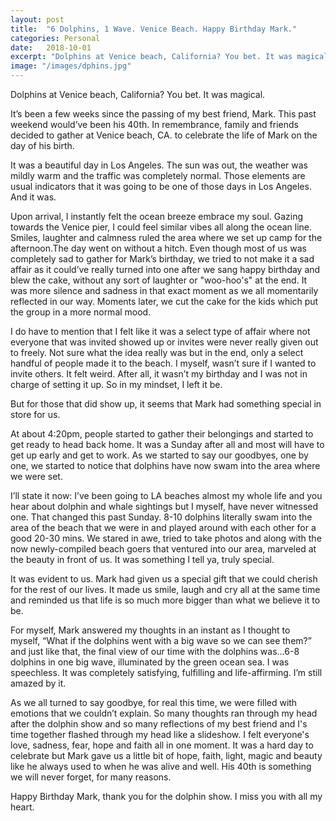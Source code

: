 ```yaml
---
layout: post
title:  "6 Dolphins, 1 Wave. Venice Beach. Happy Birthday Mark."
categories: Personal
date:   2018-10-01
excerpt: "Dolphins at Venice beach, California? You bet. It was magical."
image: "/images/dphins.jpg"
---
```


Dolphins at Venice beach, California? You bet. It was magical.

It’s been a few weeks since the passing of my best friend, Mark. This past weekend would’ve been his 40th. In remembrance, family and friends decided to gather at Venice beach, CA. to celebrate the life of Mark on the day of his birth.

It was a beautiful day in Los Angeles. The sun was out, the weather was mildly warm and the traffic was completely normal. Those elements are usual indicators that it was going to be one of those days in Los Angeles. And it was.

Upon arrival, I instantly felt the ocean breeze embrace my soul. Gazing towards the Venice pier, I could feel similar vibes all along the ocean line. Smiles, laughter and calmness ruled the area where we set up camp for the afternoon.The day went on without a hitch. Even though most of us was completely sad to gather for Mark’s birthday, we tried to not make it a sad affair as it could’ve really turned into one after we sang happy birthday and blew the cake, without any sort of laughter or "woo-hoo's" at the end. It was more silence and sadness in that exact moment as we all momentarily reflected in our way. Moments later, we cut the cake for the kids which put the group in a more normal mood.

I do have to mention that I felt like it was a select type of affair where not everyone that was invited showed up or invites were never really given out to freely. Not sure what the idea really was but in the end, only a select handful of people made it to the beach. I myself, wasn’t sure if I wanted to invite others. It felt weird. After all, it wasn’t my birthday and I was not in charge of setting it up. So in my mindset, I left it be. 

But for those that did show up, it seems that Mark had something special in store for us.

At about 4:20pm, people started to gather their belongings and started to get ready to head back home. It was a Sunday after all and most will have to get up early and get to work. As we started to say our goodbyes, one by one, we started to notice that dolphins have now swam into the area where we were set.

I’ll state it now: I’ve been going to LA beaches almost my whole life and you hear about dolphin and whale sightings but I myself, have never witnessed one. That changed this past Sunday. 8-10 dolphins literally swam into the area of the beach that we were in and played around with each other for a good 20-30 mins. We stared in awe, tried to take photos and along with the now newly-compiled beach goers that ventured into our area, marveled at the beauty in front of us. It was something I tell ya, truly special.

It was evident to us. Mark had given us a special gift that we could cherish for the rest of our lives. It made us smile, laugh and cry all at the same time and reminded us that life is so much more bigger than what we believe it to be. 

For myself, Mark answered my thoughts in an instant as I thought to myself, “What if the dolphins went with a big wave so we can see them?” and just like that, the final view of our time with the dolphins was...6-8 dolphins in one big wave, illuminated by the green ocean sea. I was speechless. It was completely satisfying, fulfilling and life-affirming. I’m still amazed by it.

As we all turned to say goodbye, for real this time, we were filled with emotions that we couldn’t explain. So many thoughts ran through my head after the dolphin show and so many reflections of my best friend and I's time together flashed through my head like a slideshow. I felt everyone's love, sadness, fear, hope and faith all in one moment. It was a hard day to celebrate but Mark gave us a little bit of hope, faith, light, magic and beauty like he always used to when he was alive and well. His 40th is something we will never forget, for many reasons.

Happy Birthday Mark, thank you for the dolphin show. I miss you with all my heart. 
